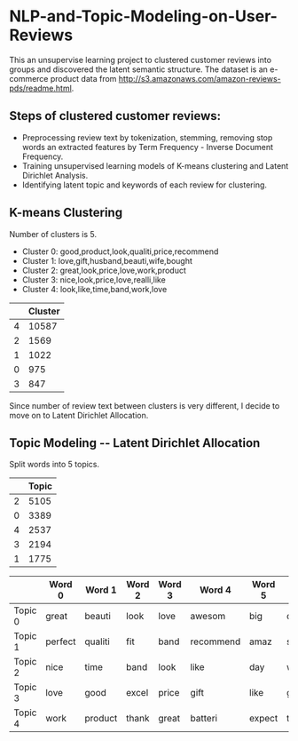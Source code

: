 # NLP-and-Topic-Modeling-on-User-Reviews

This an unsupervise learning project to clustered customer reviews into groups and discovered the latent semantic structure. The dataset is an e-commerce product data from http://s3.amazonaws.com/amazon-reviews-pds/readme.html.

## Steps of clustered customer reviews:
- Preprocessing review text by tokenization, stemming, removing stop words an extracted features by Term Frequency - Inverse Document Frequency.
- Training unsupervised learning models of K-means clustering and Latent Dirichlet Analysis. 
- Identifying latent topic and keywords of each review for clustering.

## K-means Clustering
Number of clusters is 5. 
- Cluster 0: good,product,look,qualiti,price,recommend
- Cluster 1: love,gift,husband,beauti,wife,bought
- Cluster 2: great,look,price,love,work,product
- Cluster 3: nice,look,price,love,realli,like
- Cluster 4: look,like,time,band,work,love

|     |Cluster|
|-----|-------|
|4    |10587  |
|2    |1569   |
|1    |1022   |
|0    |975    |
|3    |847    |

Since number of review text between clusters is very different, I decide to move on to Latent Dirichlet Allocation. 

## Topic Modeling -- Latent Dirichlet Allocation

Split words into 5 topics.

|     |Topic  |
|-----|-------|
|2    |5105   |
|0    |3389   |
|4    |2537   |
|3    |2194   |
|1    |1775   |


|      |Word 0|	Word 1|	Word 2|	Word 3|	Word 4|	Word 5|	Word 6|	Word 7|	Word 8|	Word 9|	Word 10|	Word 11|	Word 12|	Word 13|	Word 14|
|------|------|-------|-------|-------|-------|-------|-------|-------|-------|-------|--------|---------|---------|---------|---------|
|Topic 0|	great	|beauti	|look	|love	|awesom	|big	|compliment	|husband	|like	|pictur	|lot	|wrist	|watch	|bought	|happi|
|Topic 1|	perfect	|qualiti	|fit	|band	|recommend	|amaz	|small	|cute	|ok	|great	|look	|high	|good	|eleg	|wrist|
|Topic 2|	nice	|time	|band	|look	|like	|day	|wear	|use	|cheap	|strap	|realli	|face	|hand	|broke	|read
|Topic 3|	love	|good	|excel	|price	|gift	|like	|great	|look	|wife	|pretti	|nice	|stylish	|easi	|simpl	|durabl|
|Topic 4|	work	|product	|thank	|great	|batteri	|expect	|time	|arriv	|item	|fast	|cool	|ship	|money	|best	|valu|

